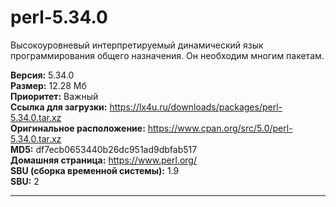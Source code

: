 # perl-5.34.0
Высокоуровневый интерпретируемый динамический язык программирования общего назначения. Он необходим многим пакетам.

**Версия:** 5.34.0<br />
**Размер:** 12.28 Мб<br />
**Приоритет:** Важный<br />
**Ссылка для загрузки:** https://lx4u.ru/downloads/packages/perl-5.34.0.tar.xz<br />
**Оригинальное расположение:** https://www.cpan.org/src/5.0/perl-5.34.0.tar.xz<br/>
**MD5:** df7ecb0653440b26dc951ad9dbfab517<br />
**Домашняя страница:** https://www.perl.org/
<br />**SBU (сборка временной системы):** 1.9<br />
**SBU:** 2

***
